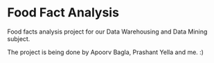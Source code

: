 # Food Fact Analysis
Food facts analysis project for our Data Warehousing and Data Mining subject.

The project is being done by Apoorv Bagla, Prashant Yella and me. :)
